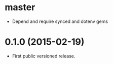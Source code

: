 # master

* Depend and require synced and dotenv gems

# 0.1.0 (2015-02-19)

* First public versioned release.
